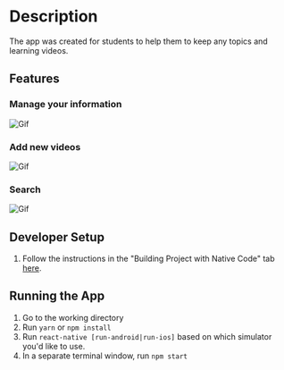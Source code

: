 # Description

The app was created for students to help them to keep any topics and learning videos.

## Features

### Manage your information

![Gif](https://storage.jumpshare.com/preview/sPI_Yv6EaSjYlGjGvAxTW6RvFm_bmgizTzGUvUwrEOmMcp6fV476wcwl87VlJBW3LR9TvSk4AzSrTcXN61ooelNlSmh0egFbdyHzE6LvoMAI4av1wcwKsmUDuTGzHRrg "Optional title")

### Add new videos

![Gif](https://storage.jumpshare.com/preview/_h0pIyoDHE6iUogKxx_KrOGi8v6m8v4riIVrTXb_MH-ZAAWVk9V-oqOi_hdLX0X4P2btJc0bV11GJfRGCaR3YVNlSmh0egFbdyHzE6LvoMAI4av1wcwKsmUDuTGzHRrg "Optional title")

### Search

![Gif](https://storage.jumpshare.com/preview/mP7aUjXB8nq9tXBtS4rFt2I_tD-WMFvNLBPqfSYCYuDXJT85kEEM5XC5WRQTP4OTDybS23vW-yKfNAVQu5dm41NlSmh0egFbdyHzE6LvoMAI4av1wcwKsmUDuTGzHRrg "Optional title")

## Developer Setup

1. Follow the instructions in the "Building Project with Native Code" tab [here](https://facebook.github.io/react-native/docs/getting-started.html).

## Running the App

1. Go to the working directory
2. Run `yarn` or `npm install`
3. Run `react-native [run-android|run-ios]` based on which simulator you'd like to use.
4. In a separate terminal window, run `npm start`
